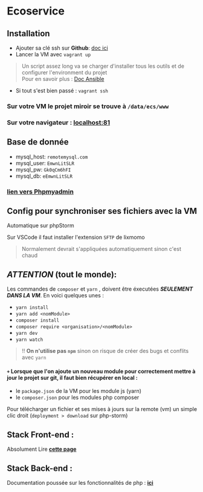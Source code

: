 # Ecoservice
## Installation
- Ajouter sa clé ssh sur **Github**: [doc ici](https://help.github.com/en/github/authenticating-to-github/generating-a-new-ssh-key-and-adding-it-to-the-ssh-agent#generating-a-new-ssh-key)
- Lancer la VM avec `vagrant up`

> Un script assez long va se charger d'installer tous les outils et de configurer l'environment du projet<br>
> Pour en savoir plus : [Doc Ansible](https://docs.ansible.com/)

- Si tout s'est bien passé : `vagrant ssh`<br>
### Sur votre VM le projet miroir se trouve à `/data/ecs/www`
### Sur votre navigateur : [localhost:81](http://localhost:81)

## Base de donnée

- mysql_host: `remotemysql.com`
- mysql_user: `EmwnLitSLR`
- mysql_pw: `Gk0qCm6hFI`
- mysql_db: `eEmwnLitSLR`

### [**lien vers Phpmyadmin**](https://remotemysql.com/phpmyadmin/index.php) 

## Config pour synchroniser ses fichiers avec la VM
Automatique sur phpStorm

Sur VSCode il faut installer l'extension `SFTP` de lixmomo 
> Normalement devrait s'appliquées automatiquement sinon c'est chaud

## ***ATTENTION*** (tout le monde): 

Les commandes de `composer` et `yarn` ,
doivent être éxecutées ***SEULEMENT DANS LA VM***. En voici quelques unes :

- `yarn install` 
- `yarn add <nomModule>` 
- `composer install`
- `composer require <organisation>/<nomModule>`
- `yarn dev`
- `yarn watch`

> !! **On n'utilise pas `npm`** sinon on risque de créer des bugs et conflits avec `yarn`

#### `+` Lorsque que l'on ajoute un nouveau module pour correctement mettre à jour le projet sur git, il faut bien récupérer en local :
- le `package.json` de la VM pour les module js (yarn)
- le `composer.json` pour les modules php composer

Pour télécharger un fichier et ses mises à jours sur la remote (vm) un simple clic droit (`deployment > download` sur php-storm)

## **Stack Front-end** : 
Absolument Lire [**cette page**](https://github.com/ryanmcdermott/clean-code-javascript#introduction)
## **Stack Back-end** : 

Documentation poussée sur les fonctionnalités de php : [**ici**](https://phptherightway.com/)